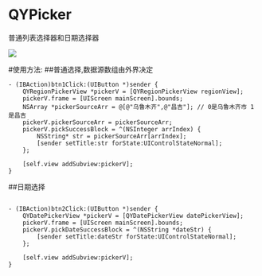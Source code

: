 # QYPicker
普通列表选择器和日期选择器

![](http://upload-images.jianshu.io/upload_images/1216368-85d575593d9ed27d.gif?imageMogr2/auto-orient/strip)

#使用方法:
##普通选择,数据源数组由外界决定
```
- (IBAction)btn1Click:(UIButton *)sender {
    QYRegionPickerView *pickerV = [QYRegionPickerView regionView];
    pickerV.frame = [UIScreen mainScreen].bounds;
    NSArray *pickerSourceArr = @[@"乌鲁木齐",@"昌吉"]; // 0是乌鲁木齐市 1是昌吉
    pickerV.pickerSourceArr = pickerSourceArr;
    pickerV.pickSuccessBlock = ^(NSInteger arrIndex) {
        NSString* str = pickerSourceArr[arrIndex];
        [sender setTitle:str forState:UIControlStateNormal];
    };
    
    [self.view addSubview:pickerV];
}
```


##日期选择

```

- (IBAction)btn2Click:(UIButton *)sender {
    QYDatePickerView *pickerV = [QYDatePickerView datePickerView];
    pickerV.frame = [UIScreen mainScreen].bounds;
    pickerV.pickDateSuccessBlock = ^(NSString *dateStr) {
        [sender setTitle:dateStr forState:UIControlStateNormal];
    };
    
    [self.view addSubview:pickerV];
}
```
